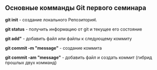 ## Основные комманды Git первого семинара


**git init** -  создание локального Репозитория\

**git status** - получить информацию от git и текущее его состояние

**git add"** - добавить файл или файлы к следующему коммиту 

**git commit -m "message"** - создание коммита

**git commit -am "message"** - добавить файл и создать коммит (гибрид прошлых двух комманд)

